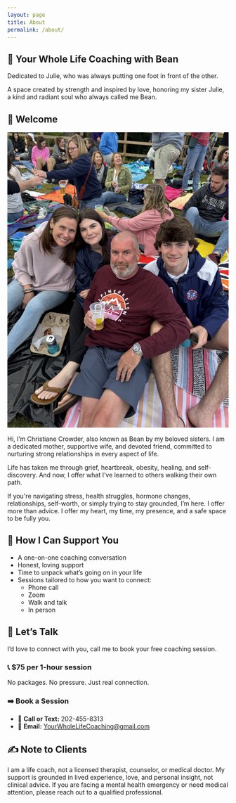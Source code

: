 ```yaml
---
layout: page
title: About
permalink: /about/
---
```


## 🌿 Your Whole Life Coaching with Bean
Dedicated to Julie, who was always putting one foot in front of the other.

A space created by strength and inspired by love, honoring my sister Julie, a kind and radiant soul who always called me Bean.


## 💛 Welcome
![Family picnic photo](/assets/images/family.jpg)

Hi, I’m Christiane Crowder, also known as Bean by my beloved sisters. I am a dedicated mother, supportive wife, and devoted friend, committed to nurturing strong relationships in every aspect of life.

Life has taken me through grief, heartbreak, obesity, healing, and self-discovery. And now, I offer what I’ve learned to others walking their own path.

If you're navigating stress, health struggles, hormone changes, relationships, self-worth, or simply trying to stay grounded, I’m here.
I offer more than advice. I offer my heart, my time, my presence, and a safe space to be fully you.

## 🧭 How I Can Support You
- A one-on-one coaching conversation
- Honest, loving support
- Time to unpack what’s going on in your life
- Sessions tailored to how you want to connect:
    + Phone call
    + Zoom
    + Walk and talk
    + In person

## 💬 Let’s Talk
I’d love to connect with you, call me to book your free coaching session.

### 📞 $75 per 1-hour session
No packages. No pressure. Just real connection.
### ➡️ Book a Session
- 📱 **Call or Text:** 202-455-8313
- 📧 **Email:** YourWholeLifeCoaching@gmail.com

## ✍️ Note to Clients
I am a life coach, not a licensed therapist, counselor, or medical doctor. My support is grounded in lived experience, love, and personal insight, not clinical advice. If you are facing a mental health emergency or need medical attention, please reach out to a qualified professional.
